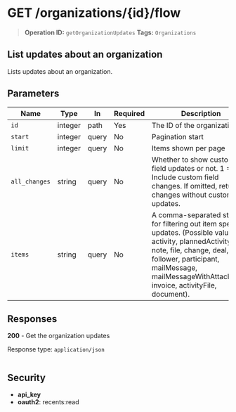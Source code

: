 # GET /organizations/{id}/flow

> **Operation ID:** `getOrganizationUpdates`
> **Tags:** `Organizations`

## List updates about an organization

Lists updates about an organization.

## Parameters

| Name | Type | In | Required | Description |
|------|------|-------|----------|-------------|
| `id` | integer | path | Yes | The ID of the organization |
| `start` | integer | query | No | Pagination start |
| `limit` | integer | query | No | Items shown per page |
| `all_changes` | string | query | No | Whether to show custom field updates or not. 1 = Include custom field changes. If omitted, returns changes without custom field updates. |
| `items` | string | query | No | A comma-separated string for filtering out item specific updates. (Possible values - activity, plannedActivity, note, file, change, deal, follower, participant, mailMessage, mailMessageWithAttachment, invoice, activityFile, document). |

## Responses

**200** - Get the organization updates

Response type: `application/json`

```

```


## Security

- **api_key**
- **oauth2**: recents:read